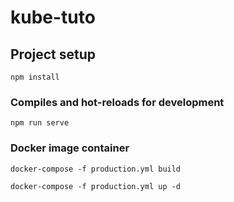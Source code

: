 # kube-tuto

## Project setup

```
npm install
```

### Compiles and hot-reloads for development

```
npm run serve
```

### Docker image container

```
docker-compose -f production.yml build

docker-compose -f production.yml up -d
```
